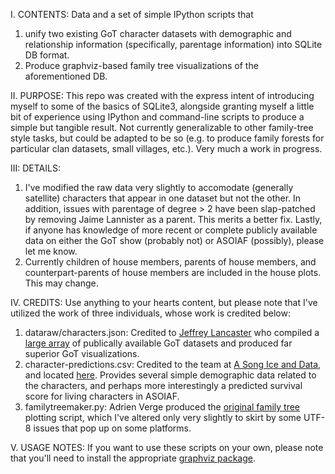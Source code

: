 I. CONTENTS: Data and a set of simple IPython scripts that
  1. unify two existing GoT character datasets with demographic and relationship information (specifically, parentage information) into SQLite DB format. 
  2. Produce graphviz-based family tree visualizations of the aforementioned DB.
 
II. PURPOSE: This repo was created with the express intent of introducing myself to some of the basics of SQLite3, alongside granting myself a little bit of experience using IPython and command-line scripts to produce a simple but tangible result.  Not currently generalizable to other family-tree style tasks, but could be adapted to be so (e.g. to produce family forests for particular clan datasets, small villages, etc.).  Very much a work in progress.

III: DETAILS:
  1. I've modified the raw data very slightly to accomodate (generally satellite) characters that appear in one dataset but not the other.  In addition, issues with parentage of degree > 2 have been slap-patched by removing Jaime Lannister as a parent.  This merits a better fix.
Lastly, if anyone has knowledge of more recent or complete publicly available data on either the GoT show (probably not) or ASOIAF (possibly), please let me know.
  2. Currently children of house members, parents of house members, and counterpart-parents of house members are included in the house plots.  This may change.

IV. CREDITS: Use anything to your hearts content, but please note that I've utilized the work of three individuals, whose work is credited below:
  1. dataraw/characters.json: Credited to [Jeffrey Lancaster](jeffrey.lancaster@gmail.com) who compiled a [large array](https://github.com/jeffreylancaster/game-of-thrones)
of publically available GoT datasets and produced far superior GoT visualizations.
  2. character-predictions.csv: Credited to the team at [A Song Ice and Data](https://got.show/), and located [here](https://data.world/data-society/game-of-thrones).  Provides several simple demographic data related to the characters, and perhaps more interestingly a predicted survival score for living characters in ASOIAF.
  3. familytreemaker.py: Adrien Verge produced the [original family tree](https://github.com/adrienverge/familytreemaker) plotting script, which I've altered only very slightly to skirt by some UTF-8 issues that pop up on some platforms.

V. USAGE NOTES: 
If you want to use these scripts on your own, please note that you'll need to install the appropriate [graphviz package](https://www.graphviz.org/download/).
